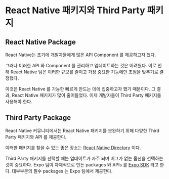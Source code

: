 React Native 패키지와 Third Party 패키지
===

## React Native Package
React Native는 초기에 개발자들에게 많은 API Component 를 제공하고자 했다.

그러나 이러한 API 와 Component 를 관리하고 업데이트하는 것은 어려웠다. 이로 인해 React Native 팀은 이러한 규모를 줄이고 가장 중요한 기능에만 초점을 맞추기로 결정했다.

이것은 React Native 를 가능한 빠르게 만드는 데에 집중하고자 했기 때문이다. 그 결과, React Native 패키지가 많이 줄어들었다. 이제 개발자들이 Third Party 패키지를 사용해야 한다.

## Third Party Package
React Native 커뮤니티에서는 React Native 패키지를 보완하기 위해 다양한 Third Party 패키지와 API 를 제공한다. 

이러한 패키지를 찾을 수 있는 좋은 장소는 [React Native Directory](https://reactnative.directory/) 이다.

Third Party 패키지를 선택할 때는 업데이트가 자주 되며 버그가 없는 옵션을 선택하는 것이 중요하다. Expo 팀이 자체적으로 만든 packages 와 APIs 를 [Expo SDK](https://docs.expo.dev/versions/latest/) 라고 한다. 대부부분의 필수 packages 는 Expo 팀에서 제공한다.
